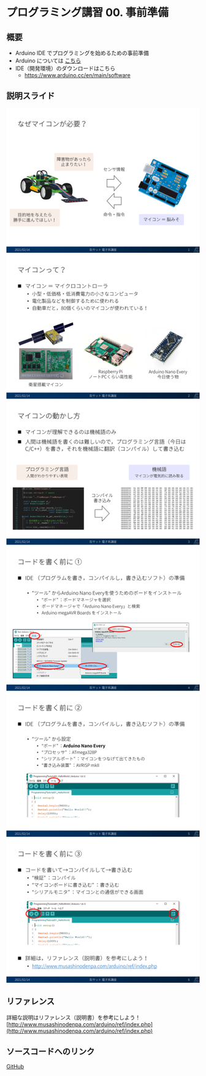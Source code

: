 # プログラミング講習 00. 事前準備
## 概要
+ Arduino IDE でプログラミングを始めるための事前準備
+ Arduino については [こちら](../)
+ IDE（開発環境）のダウンロードはこちら
	- https://www.arduino.cc/en/main/software


## 説明スライド
![](./img/slide_1.png)
![](./img/slide_2.png)
![](./img/slide_3.png)
![](./img/slide_4.png)
![](./img/slide_5.png)
![](./img/slide_6.png)


## リファレンス
詳細な説明はリファレンス（説明書）を参考にしよう！  
[http://www.musashinodenpa.com/arduino/ref/index.php](http://www.musashinodenpa.com/arduino/ref/index.php)


## ソースコードへのリンク
[GitHub](https://github.com/meltingrabbit/CanSatForHighSchoolStudents/tree/master/Arduino/ProgrammingTutorial00_Preparation)

